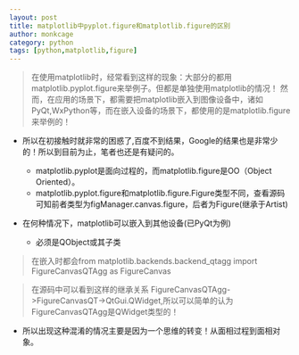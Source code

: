 ```yaml
---
layout: post
title: matplotlib中pyplot.figure和matplotlib.figure的区别
author: monkcage
category: python
tags: [python,matplotlib,figure]
---
```


> 在使用matplotlib时，经常看到这样的现象：大部分的都用matplotlib.pyplot.figure来举例子。但都是单独使用matplotlib的情况！
> 然而，在应用的场景下，都需要把matplotlib嵌入到图像设备中，诸如PyQt,WxPython等，而在嵌入设备的场景下，都使用的是matplotlib.figure来举例的！

* 所以在初接触时就非常的困惑了,百度不到结果，Google的结果也是非常少的！所以到目前为止，笔者也还是有疑问的。
  - matplotlib.pyplot是面向过程的，而matplotlib.figure是OO（Object Oriented）。
  - matplotlib.pyplot.figure和matplotlib.figure.Figure类型不同，查看源码可知前者类型为figManager.canvas.figure，后者为Figure(继承于Artist)
  
* 在何种情况下，matplotlib可以嵌入到其他设备(已PyQt为例)
  - 必须是QObject或其子类
> 在嵌入时都会from matplotlib.backends.backend_qtagg import FigureCanvasQTAgg as FigureCanvas

> 在源码中可以看到这样的继承关系 FigureCanvasQTAgg->FigureCanvasQT->QtGui.QWidget,所以可以简单的认为FigureCanvasQTAgg是QWidget类型的！

* 所以出现这种混淆的情况主要是因为一个思维的转变！从面相过程到面相对象。
